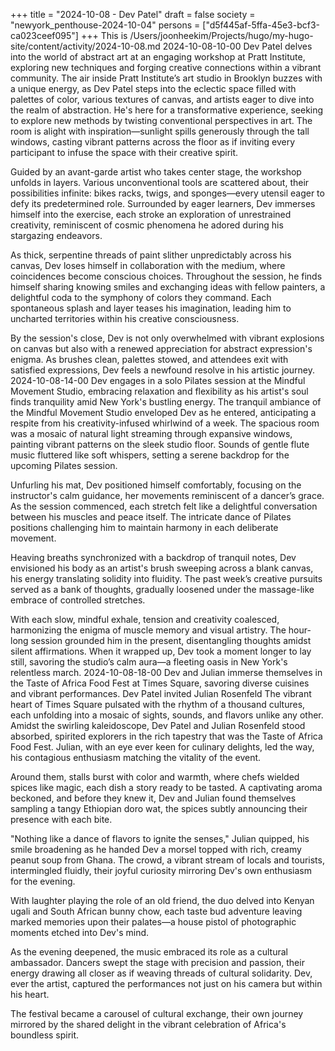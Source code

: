 +++
title = "2024-10-08 - Dev Patel"
draft = false
society = "newyork_penthouse-2024-10-04"
persons = ["d5f445af-5ffa-45e3-bcf3-ca023ceef095"]
+++
This is /Users/joonheekim/Projects/hugo/my-hugo-site/content/activity/2024-10-08.md
2024-10-08-10-00
Dev Patel delves into the world of abstract art at an engaging workshop at Pratt Institute, exploring new techniques and forging creative connections within a vibrant community.
The air inside Pratt Institute’s art studio in Brooklyn buzzes with a unique energy, as Dev Patel steps into the eclectic space filled with palettes of color, various textures of canvas, and artists eager to dive into the realm of abstraction. He's here for a transformative experience, seeking to explore new methods by twisting conventional perspectives in art. The room is alight with inspiration—sunlight spills generously through the tall windows, casting vibrant patterns across the floor as if inviting every participant to infuse the space with their creative spirit.

Guided by an avant-garde artist who takes center stage, the workshop unfolds in layers. Various unconventional tools are scattered about, their possibilities infinite: bikes racks, twigs, and sponges—every utensil eager to defy its predetermined role. Surrounded by eager learners, Dev immerses himself into the exercise, each stroke an exploration of unrestrained creativity, reminiscent of cosmic phenomena he adored during his stargazing endeavors.

As thick, serpentine threads of paint slither unpredictably across his canvas, Dev loses himself in collaboration with the medium, where coincidences become conscious choices. Throughout the session, he finds himself sharing knowing smiles and exchanging ideas with fellow painters, a delightful coda to the symphony of colors they command. Each spontaneous splash and layer teases his imagination, leading him to uncharted territories within his creative consciousness.

By the session's close, Dev is not only overwhelmed with vibrant explosions on canvas but also with a renewed appreciation for abstract expression's enigma. As brushes clean, palettes stowed, and attendees exit with satisfied expressions, Dev feels a newfound resolve in his artistic journey.
2024-10-08-14-00
Dev engages in a solo Pilates session at the Mindful Movement Studio, embracing relaxation and flexibility as his artist's soul finds tranquility amid New York's bustling energy.
The tranquil ambiance of the Mindful Movement Studio enveloped Dev as he entered, anticipating a respite from his creativity-infused whirlwind of a week. The spacious room was a mosaic of natural light streaming through expansive windows, painting vibrant patterns on the sleek studio floor. Sounds of gentle flute music fluttered like soft whispers, setting a serene backdrop for the upcoming Pilates session.

Unfurling his mat, Dev positioned himself comfortably, focusing on the instructor's calm guidance, her movements reminiscent of a dancer’s grace. As the session commenced, each stretch felt like a delightful conversation between his muscles and peace itself. The intricate dance of Pilates positions challenging him to maintain harmony in each deliberate movement.

Heaving breaths synchronized with a backdrop of tranquil notes, Dev envisioned his body as an artist's brush sweeping across a blank canvas, his energy translating solidity into fluidity. The past week’s creative pursuits served as a bank of thoughts, gradually loosened under the massage-like embrace of controlled stretches.

With each slow, mindful exhale, tension and creativity coalesced, harmonizing the enigma of muscle memory and visual artistry. The hour-long session grounded him in the present, disentangling thoughts amidst silent affirmations. When it wrapped up, Dev took a moment longer to lay still, savoring the studio’s calm aura—a fleeting oasis in New York's relentless march.
2024-10-08-18-00
Dev and Julian immerse themselves in the Taste of Africa Food Fest at Times Square, savoring diverse cuisines and vibrant performances.
Dev Patel invited Julian Rosenfeld
The vibrant heart of Times Square pulsated with the rhythm of a thousand cultures, each unfolding into a mosaic of sights, sounds, and flavors unlike any other. Amidst the swirling kaleidoscope, Dev Patel and Julian Rosenfeld stood absorbed, spirited explorers in the rich tapestry that was the Taste of Africa Food Fest. Julian, with an eye ever keen for culinary delights, led the way, his contagious enthusiasm matching the vitality of the event.

Around them, stalls burst with color and warmth, where chefs wielded spices like magic, each dish a story ready to be tasted. A captivating aroma beckoned, and before they knew it, Dev and Julian found themselves sampling a tangy Ethiopian doro wat, the spices subtly announcing their presence with each bite.

"Nothing like a dance of flavors to ignite the senses," Julian quipped, his smile broadening as he handed Dev a morsel topped with rich, creamy peanut soup from Ghana. The crowd, a vibrant stream of locals and tourists, intermingled fluidly, their joyful curiosity mirroring Dev's own enthusiasm for the evening.

With laughter playing the role of an old friend, the duo delved into Kenyan ugali and South African bunny chow, each taste bud adventure leaving marked memories upon their palates—a house pistol of photographic moments etched into Dev's mind.

As the evening deepened, the music embraced its role as a cultural ambassador. Dancers swept the stage with precision and passion, their energy drawing all closer as if weaving threads of cultural solidarity. Dev, ever the artist, captured the performances not just on his camera but within his heart.

The festival became a carousel of cultural exchange, their own journey mirrored by the shared delight in the vibrant celebration of Africa's boundless spirit.
